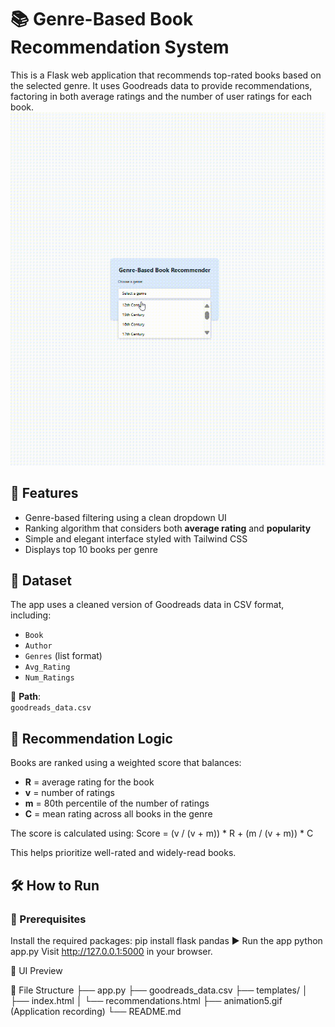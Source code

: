 # 📚 Genre-Based Book Recommendation System

This is a Flask web application that recommends top-rated books based on the selected genre. It uses Goodreads data to provide recommendations, factoring in both average ratings and the number of user ratings for each book.
![Animation Preview](animation5.gif)  

## 🚀 Features

- Genre-based filtering using a clean dropdown UI
- Ranking algorithm that considers both **average rating** and **popularity**
- Simple and elegant interface styled with Tailwind CSS
- Displays top 10 books per genre

## 📁 Dataset

The app uses a cleaned version of Goodreads data in CSV format, including:

- `Book`
- `Author`
- `Genres` (list format)
- `Avg_Rating`
- `Num_Ratings`

📂 **Path**:  
`goodreads_data.csv`

## 🧠 Recommendation Logic

Books are ranked using a weighted score that balances:

- **R** = average rating for the book  
- **v** = number of ratings  
- **m** = 80th percentile of the number of ratings  
- **C** = mean rating across all books in the genre

The score is calculated using:
Score = (v / (v + m)) * R + (m / (v + m)) * C

This helps prioritize well-rated and widely-read books.

## 🛠️ How to Run

### 🔧 Prerequisites
Install the required packages:
pip install flask pandas
▶️ Run the app
python app.py
Visit http://127.0.0.1:5000 in your browser.

📸 UI Preview

📂 File Structure
├── app.py
├── goodreads_data.csv
├── templates/
│   ├── index.html
│   └── recommendations.html
├── animation5.gif (Application recording)
└── README.md
